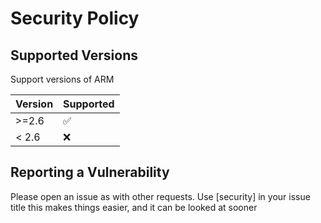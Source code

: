 # Security Policy

## Supported Versions

Support versions of ARM

| Version | Supported          |
|---------|--------------------|
| >=2.6   | :white_check_mark: |
| < 2.6   | :x:                |

## Reporting a Vulnerability

Please open an issue as with other requests.
Use [security] in your issue title this makes things easier, and it can be looked at sooner
